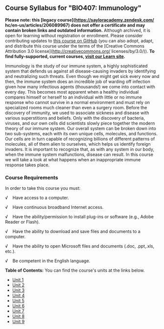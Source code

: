 Course Syllabus for "BIO407: Immunology"
----------------------------------------

**Please note: this [legacy course](https://sayloracademy.zendesk.com/
hc/en-us/articles/206089967) does not offer a certificate and may contain 
broken links and outdated information.** Although archived, it is open 
for learning without registration or enrollment. Please consider contributing 
updates to [this course on GitHub](https://github.com/saylordotorg/course_bio407) 
(you can also adopt, adapt, and distribute this course under the terms of 
the [Creative Commons Attribution 3.0 license](http://creativecommons.org/
licenses/by/3.0/)). **To find fully-supported, current courses, [visit our 
Learn site](https://learn.saylor.org).**

Immunology is the study of our immune system, a highly sophisticated
system that defends us against all disease-causing invaders by
identifying and neutralizing such threats. Even though we might get sick
every now and then, the immune system does an incredible job of warding
off infection given how many infectious agents (thousands!) we come into
contact with every day. This becomes most apparent when a healthy
individual compares himself or herself to an individual with little or
no immune response who cannot survive in a normal environment and must
rely on specialized rooms much cleaner than even a surgery room. Before
the discovery of immunity, we used to associate sickness and disease
with various superstitions and beliefs. Only with the discovery of
bacteria, viruses, and our own cells did scientists slowly piece
together the modern theory of our immune system. Our overall system can
be broken down into two sub-systems, each with its own unique cells,
molecules, and functions. Our cells are in turn capable of recognizing
billions of different patterns of molecules, all of them alien to
ourselves, which helps us identify foreign invaders. It is important to
recognize that, as with any system in our body, when the immune system
malfunctions, disease can result. In this course we will take a look at
what happens when an inappropriate immune response takes place.

### Course Requirements

In order to take this course you must:

√    Have access to a computer.

√    Have continuous broadband Internet access.

√    Have the ability/permission to install plug-ins or software (e.g.,
Adobe Reader or Flash).

√    Have the ability to download and save files and documents to a
computer.

√    Have the ability to open Microsoft files and documents (.doc,
.ppt,.xls, etc.).

√    Be competent in the English language.

**Table of Contents:** You can find the course's units at the links below.

- [Unit 1](https://legacy.saylor.org/bio407/Unit01/)
- [Unit 2](https://legacy.saylor.org/bio407/Unit02/)
- [Unit 3](https://legacy.saylor.org/bio407/Unit03/)
- [Unit 4](https://legacy.saylor.org/bio407/Unit04/)
- [Unit 5](https://legacy.saylor.org/bio407/Unit05/)
- [Unit 6](https://legacy.saylor.org/bio407/Unit06/)
- [Unit 7](https://legacy.saylor.org/bio407/Unit07/)
- [Unit 8](https://legacy.saylor.org/bio407/Unit08/)
- [Unit 9](https://legacy.saylor.org/bio407/Unit09/)
